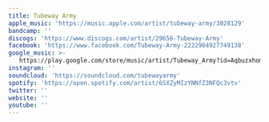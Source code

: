 ```yaml
---
title: Tubeway Army
apple_music: 'https://music.apple.com/artist/tubeway-army/3028129'
bandcamp: ''
discogs: 'https://www.discogs.com/artist/29656-Tubeway-Army'
facebook: 'https://www.facebook.com/Tubeway-Army-2222904927749138'
google_music: >-
   https://play.google.com/store/music/artist/Tubeway_Army?id=Aqbuzxhomokmvyyjwvfcdx2us64
instagram: ''
soundcloud: 'https://soundcloud.com/tubewayarmy'
spotify: 'https://open.spotify.com/artist/6SXZyMIzYNNfZ3NFQc3vtv'
twitter: ''
website: ''
youtube: ''
---
```


